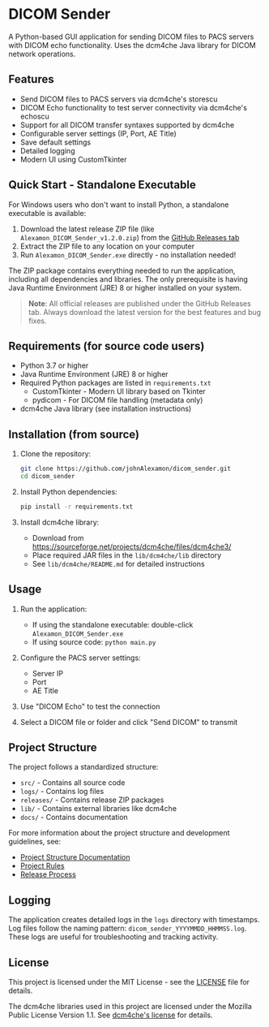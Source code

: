 # DICOM Sender

A Python-based GUI application for sending DICOM files to PACS servers with DICOM echo functionality. Uses the dcm4che Java library for DICOM network operations.

## Features

- Send DICOM files to PACS servers via dcm4che's storescu
- DICOM Echo functionality to test server connectivity via dcm4che's echoscu
- Support for all DICOM transfer syntaxes supported by dcm4che
- Configurable server settings (IP, Port, AE Title)
- Save default settings
- Detailed logging
- Modern UI using CustomTkinter

## Quick Start - Standalone Executable

For Windows users who don't want to install Python, a standalone executable is available:

1. Download the latest release ZIP file (like `Alexamon_DICOM_Sender_v1.2.0.zip`) from the [GitHub Releases tab](https://github.com/johnAlexamon/dicom_sender/releases)
2. Extract the ZIP file to any location on your computer
3. Run `Alexamon_DICOM_Sender.exe` directly - no installation needed!

The ZIP package contains everything needed to run the application, including all dependencies and libraries. The only prerequisite is having Java Runtime Environment (JRE) 8 or higher installed on your system.

> **Note**: All official releases are published under the GitHub Releases tab. Always download the latest version for the best features and bug fixes.

## Requirements (for source code users)

- Python 3.7 or higher
- Java Runtime Environment (JRE) 8 or higher
- Required Python packages are listed in `requirements.txt`
  - CustomTkinter - Modern UI library based on Tkinter
  - pydicom - For DICOM file handling (metadata only)
- dcm4che Java library (see installation instructions)

## Installation (from source)

1. Clone the repository:
   ```bash
   git clone https://github.com/johnAlexamon/dicom_sender.git
   cd dicom_sender
   ```

2. Install Python dependencies:
   ```bash
   pip install -r requirements.txt
   ```

3. Install dcm4che library:
   - Download from https://sourceforge.net/projects/dcm4che/files/dcm4che3/
   - Place required JAR files in the `lib/dcm4che/lib` directory
   - See `lib/dcm4che/README.md` for detailed instructions

## Usage

1. Run the application:
   - If using the standalone executable: double-click `Alexamon_DICOM_Sender.exe`
   - If using source code: `python main.py`

2. Configure the PACS server settings:
   - Server IP
   - Port
   - AE Title

3. Use "DICOM Echo" to test the connection

4. Select a DICOM file or folder and click "Send DICOM" to transmit

## Project Structure

The project follows a standardized structure:

- `src/` - Contains all source code
- `logs/` - Contains log files
- `releases/` - Contains release ZIP packages
- `lib/` - Contains external libraries like dcm4che
- `docs/` - Contains documentation

For more information about the project structure and development guidelines, see:
- [Project Structure Documentation](docs/structure.md)
- [Project Rules](docs/project_rules.md)
- [Release Process](docs/release_process.md)

## Logging

The application creates detailed logs in the `logs` directory with timestamps. Log files follow the naming pattern: `dicom_sender_YYYYMMDD_HHMMSS.log`. These logs are useful for troubleshooting and tracking activity.

## License

This project is licensed under the MIT License - see the [LICENSE](LICENSE) file for details.

The dcm4che libraries used in this project are licensed under the Mozilla Public License Version 1.1.
See [dcm4che's license](https://github.com/dcm4che/dcm4che/blob/master/LICENSE.txt) for details. 
